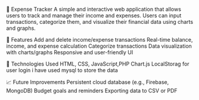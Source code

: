 💸 Expense Tracker
A simple and interactive web application that allows users to track and manage their income and expenses.
Users can input transactions, categorize them, and visualize their financial data using charts and graphs.

📌 Features
Add and delete income/expense transactions
Real-time balance, income, and expense calculation
Categorize transactions
Data visualization with charts/graphs
Responsive and user-friendly UI

🚀 Technologies Used
HTML, CSS, JavaScript,PHP
Chart.js 
LocalStorag 
for user login i have used mysql to store the data 

📈 Future Improvements
Persistent cloud database (e.g., Firebase, MongoDB)
Budget goals and reminders
Exporting data to CSV or PDF
